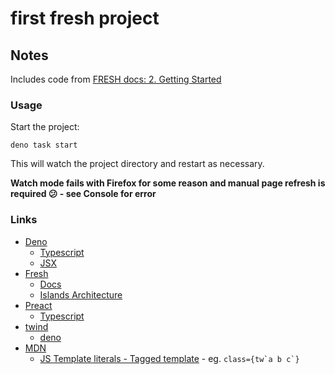 # first fresh project

## Notes

Includes code from [FRESH docs: 2. Getting Started](https://fresh.deno.dev/docs/getting-started)

### Usage

Start the project:

```text
deno task start
```

This will watch the project directory and restart as necessary.

**Watch mode fails with Firefox for some reason and manual page refresh is required 😕 - see Console for error**

### Links

- [Deno](https://deno.land/manual)
  - [Typescript](https://deno.land/manual/typescript)
  - [JSX](https://deno.land/manual/jsx_dom)
- [Fresh](https://fresh.deno.dev/)
  - [Docs](https://fresh.deno.dev/docs/introduction)
  - [Islands Architecture](https://www.patterns.dev/posts/islands-architecture/)
- [Preact](https://preactjs.com/)
  - [Typescript](https://preactjs.com/guide/v10/typescript)
- [twind](https://twind.dev/)
  - [deno](https://deno.land/manual/jsx_dom/twind)
- [MDN](https://developer.mozilla.org)
  - [JS Template literals - Tagged template](https://developer.mozilla.org/en-US/docs/Web/JavaScript/Reference/Template_literals#tagged_templates) - eg. ``class={tw`a b c`}``
